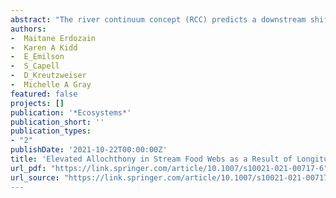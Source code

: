 ```yaml
--- 
abstract: "The river continuum concept (RCC) predicts a downstream shift in the reliance of aquatic consumers from terrestrial to aquatic carbon sources, but this concept has rarely been assessed with longitudinal studies. Similarly, there are no studies addressing how forestry related disturbances to the structure of headwater food webs manifest (accumulate/dissipate) downstream and/or whether forest management alters natural longitudinal trends predicted by the RCC. Using stable isotopes of carbon, nitrogen and hydrogen, we investigated how: 1) autochthony in macroinvertebrates and fish change from small streams to larger downstream sites within a basin with minimal forest management (New Brunswick, Canada); 2) longitudinal trends in autochthony and food web length compare among three basins with different forest management intensity [intensive (harvest and replanting), extensive (harvest only …"
authors: 
-  Maitane Erdozain
-  Karen A Kidd
-  E_Emilson
-  S_Capell
-  D_Kreutzweiser
-  Michelle A Gray
featured: false
projects: []
publication: '*Ecosystems*'
publication_short: ''
publication_types:
- "2"
publishDate: '2021-10-22T00:00:00Z'
title: 'Elevated Allochthony in Stream Food Webs as a Result of Longitudinal Cumulative Effects of Forest Management'
url_pdf: "https://link.springer.com/article/10.1007/s10021-021-00717-6"
url_source: "https://link.springer.com/article/10.1007/s10021-021-00717-6"
--- 
```

